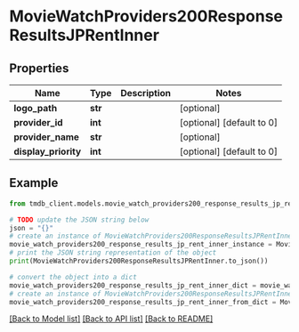 # MovieWatchProviders200ResponseResultsJPRentInner


## Properties

Name | Type | Description | Notes
------------ | ------------- | ------------- | -------------
**logo_path** | **str** |  | [optional] 
**provider_id** | **int** |  | [optional] [default to 0]
**provider_name** | **str** |  | [optional] 
**display_priority** | **int** |  | [optional] [default to 0]

## Example

```python
from tmdb_client.models.movie_watch_providers200_response_results_jp_rent_inner import MovieWatchProviders200ResponseResultsJPRentInner

# TODO update the JSON string below
json = "{}"
# create an instance of MovieWatchProviders200ResponseResultsJPRentInner from a JSON string
movie_watch_providers200_response_results_jp_rent_inner_instance = MovieWatchProviders200ResponseResultsJPRentInner.from_json(json)
# print the JSON string representation of the object
print(MovieWatchProviders200ResponseResultsJPRentInner.to_json())

# convert the object into a dict
movie_watch_providers200_response_results_jp_rent_inner_dict = movie_watch_providers200_response_results_jp_rent_inner_instance.to_dict()
# create an instance of MovieWatchProviders200ResponseResultsJPRentInner from a dict
movie_watch_providers200_response_results_jp_rent_inner_from_dict = MovieWatchProviders200ResponseResultsJPRentInner.from_dict(movie_watch_providers200_response_results_jp_rent_inner_dict)
```
[[Back to Model list]](../README.md#documentation-for-models) [[Back to API list]](../README.md#documentation-for-api-endpoints) [[Back to README]](../README.md)


